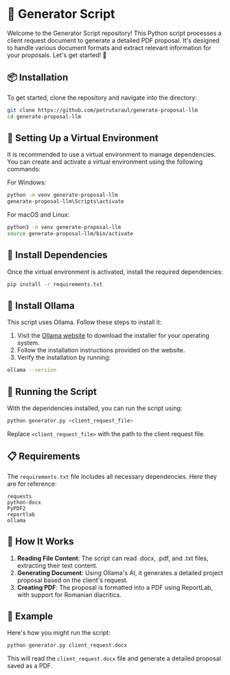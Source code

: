 # 📝 Generator Script

Welcome to the Generator Script repository! This Python script processes a client request document to generate a detailed PDF proposal. It's designed to handle various document formats and extract relevant information for your proposals. Let's get started! 🚀

## 📦 Installation

To get started, clone the repository and navigate into the directory:

```sh
git clone https://github.com/petrutaraul/generate-proposal-llm
cd generate-proposal-llm
```

## 🐍 Setting Up a Virtual Environment

It is recommended to use a virtual environment to manage dependencies. You can create and activate a virtual environment using the following commands:

For Windows:

```sh
python -m venv generate-proposal-llm
generate-proposal-llm\Scripts\activate
```

For macOS and Linux:

```sh
python3 -m venv generate-proposal-llm
source generate-proposal-llm/bin/activate
```

## 📜 Install Dependencies

Once the virtual environment is activated, install the required dependencies:

```sh
pip install -r requirements.txt
```

## 🐙 Install Ollama

This script uses Ollama. Follow these steps to install it:

1. Visit the [Ollama website](https://ollama.ai/) to download the installer for your operating system.
2. Follow the installation instructions provided on the website.
3. Verify the installation by running:

```sh
ollama --version
```

## 🚀 Running the Script

With the dependencies installed, you can run the script using:

```sh
python generator.py <client_request_file>
```

Replace `<client_request_file>` with the path to the client request file.

## 📋 Requirements

The `requirements.txt` file includes all necessary dependencies. Here they are for reference:

```
requests
python-docx
PyPDF2
reportlab
ollama
```

## 🤔 How It Works

1. **Reading File Content**: The script can read .docx, .pdf, and .txt files, extracting their text content.
2. **Generating Document**: Using Ollama's AI, it generates a detailed project proposal based on the client's request.
3. **Creating PDF**: The proposal is formatted into a PDF using ReportLab, with support for Romanian diacritics.

## 🧪 Example

Here's how you might run the script:

```sh
python generator.py client_request.docx
```

This will read the `client_request.docx` file and generate a detailed proposal saved as a PDF.

